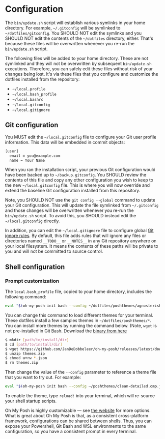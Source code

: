 # Configuration

The `bin/update.sh` script will establish various symlinks in your home directory. For example, `~/.gitconfig` will be symlinked to `~/dotfiles/gitconfig`. You SHOULD NOT edit the symlinks and you SHOULD NOT edit the contents of the `~/dotfiles` directory, either. That's because these files will be overwritten whenever you re-run the `bin/update.sh` script.

The following files will be added to your home directory. These are not symlinked and they will not be overwritten by subsequent `bin/update.sh` executions. Therefore, you can safely edit these files without risk of your changes being lost. It's via these files that you configure and customize the dotfiles installed from the repository:

- `~/local.profile`
- `~/local.bash_profile`
- `~/local.bashrc`
- `~/local.gitconfig`
- `~/local.gitignore`

## Git configuration

You MUST edit the `~/local.gitconfig` file to configure your Git user profile information. This data will be embedded in commit objects: 

```txt
[user]
  email = you@example.com
  name = Your Name
```

When you ran the installation script, your previous Git configuration would have been backed up to `~/backup.gitconfig`. You SHOULD review the contents of this file and copy any other configuration you wish to keep to the new `~/local.gitconfig` file. This is where you will now override and extend the baseline Git configuration installed from this repository.

Note, you SHOULD NOT use the `git config --global` command to update your Git configuration. This will update the file symlinked from `~/.gitconfig` and those changes will be overwritten whenever you re-run the `bin/update.sh` script. To avoid this, you SHOULD instead edit the `~/local.gitconfig` directly.

In addition, you can edit the `~/local.gitignore` file to configure global [Git ignore rules](https://git-scm.com/docs/gitignore). By default, this file adds rules that will ignore any files or directories named `__TODO__` or `__NOTES__` in any Git repository anywhere on your local filesystem. It means the contents of these paths will be private to you and will not be committed to source control.

## Shell configuration

### Prompt customization

The `local.bash_profile` file, copied to your home directory, includes the following command:

```sh
eval "$(oh-my-posh init bash --config ~/dotfiles/poshthemes/agnosterish.omp.json 2> /dev/null)"
```

You can change this command to load different themes for your terminal. These dotfiles install a few samples themes in `~/dotfiles/poshthemes/*`. You can install more themes by running the command below.  (Note, `wget` is not pre-installed in Git Bash. Download the [binary from here](https://eternallybored.org/misc/wget/)

```sh
$ mkdir [path/to/install/dir]
$ cd [path/to/install/dir]
$ wget https://github.com/JanDeDobbeleer/oh-my-posh/releases/latest/download/themes.zip -O themes.zip
$ unzip themes.zip
$ chmod u+rw *.json
$ rm themes.zip
```

Then change the value of the `--config` parameter to reference a theme file that you want to try out. For example:

```sh
eval "$(oh-my-posh init bash --config ~/poshthemes/clean-detailed.omp.json)"
```

To enable the theme, type `reload!` into your terminal, which will re-source your shell startup scripts.

Oh My Posh is highly customizable — see [the website](https://ohmyposh.dev/docs/) for more options. What is great about Oh My Posh is that, as a consistent cross-platform framework, configurations can be shared between shells. Thus, you can expose your Powershell, Git Bash and WSL environments to the same configuration, so you have a consistent prompt in every terminal.
